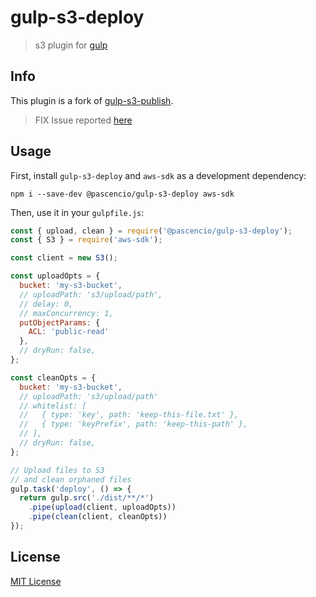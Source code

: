 # gulp-s3-deploy

> s3 plugin for [gulp](https://github.com/gulpjs/gulp)

## Info
This plugin is a fork of [gulp-s3-publish](https://github.com/adrianfalleiro/gulp-s3-publish).

> FIX Issue reported [here](https://github.com/adrianfalleiro/gulp-s3-publish/pull/12)

## Usage

First, install `gulp-s3-deploy` and `aws-sdk` as a development dependency:

```shell
npm i --save-dev @pascencio/gulp-s3-deploy aws-sdk
```

Then, use it in your `gulpfile.js`:
```javascript
const { upload, clean } = require('@pascencio/gulp-s3-deploy');
const { S3 } = require('aws-sdk'); 

const client = new S3();

const uploadOpts = {
  bucket: 'my-s3-bucket',
  // uploadPath: 's3/upload/path',
  // delay: 0,
  // maxConcurrency: 1,
  putObjectParams: {
    ACL: 'public-read'
  },
  // dryRun: false,
};

const cleanOpts = {
  bucket: 'my-s3-bucket',
  // uploadPath: 's3/upload/path'
  // whitelist: [
  //   { type: 'key', path: 'keep-this-file.txt' },
  //   { type: 'keyPrefix', path: 'keep-this-path' },
  // ],
  // dryRun: false,
};

// Upload files to S3
// and clean orphaned files
gulp.task('deploy', () => {
  return gulp.src('./dist/**/*')
    .pipe(upload(client, uploadOpts))
    .pipe(clean(client, cleanOpts))
});

```

## License

[MIT License](http://en.wikipedia.org/wiki/MIT_License)

[npm-url]: https://www.npmjs.com/package/@pascencio/gulp-s3-deploy
